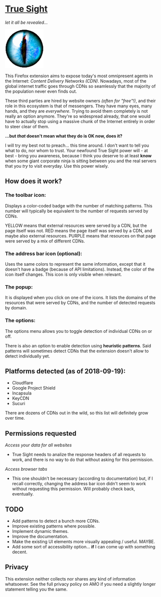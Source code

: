[**True Sight**][1]
====================

*let it all be revealed...*

[![badass cat iris](stuff/eye.gif)](https://addons.mozilla.org/en-US/firefox/addon/detect-cloudflare-plus/)

This Firefox extension aims to expose today's most omnipresent agents in the Internet: *Content Delivery Networks (CDN)*. Nowadays, most of the global internet traffic goes through CDNs so seamlessly that the majority of the population never even finds out.

These third parties are hired by website owners *(often for "free"!)*, and their role in this ecosystem is that of messengers. They have many eyes, many hands, and they are *everywhere*. Trying to avoid them completely is not really an option anymore. They're so widespread already, that one would have to actually stop using a massive chunk of the Internet entirely in order to steer clear of them.

**...but *that* doesn't mean what they do is OK now, does it?**

I will try my best not to preach... this time around. I don't want to tell you what to do, nor whom to trust. Your newfound True Sight power will - at best - bring you awareness, because I think you deserve to at least **know** when some giant corporate ninja is sitting between you and the real servers that you *try* to visit everyday. Use this power wisely.

How does it work?
-----------------

### The toolbar icon:

Displays a color-coded badge with the number of matching patterns. This number will typically be equivalent to the number of requests served by CDNs.

YELLOW means that external resources were served by a CDN, but the page itself was not.
RED means the page itself was served by a CDN, and maybe also external resources.
PURPLE means that resources on that page were served by a mix of different CDNs.

### The address bar icon (optional):

Uses the same colors to represent the same information, except that it doesn't have a badge (because of API limitations). Instead, the color of the icon itself changes. This icon is only visible when relevant.

### The popup:

It is displayed when you click on one of the icons. It lists the domains of the resources that were served by CDNs, and the number of detected requests by domain.


### The options:

The options menu allows you to toggle detection of individual CDNs on or off.

There is also an option to enable detection using **heuristic patterns**. Said patterns will sometimes detect CDNs that the extension doesn't allow to detect individually yet.

Platforms detected (as of 2018-09-19):
---------------------------------------

- Cloudflare
- Google Project Shield
- Incapsula
- KeyCDN
- Sucuri

There are dozens of CDNs out in the wild, so this list will definitely grow over time.

Permissions requested
---------------------

*Access your data for all websites*
- True Sight needs to analize the response headers of all requests to work, and there is no way to do that without asking for this permission.

*Access browser tabs*
- This one shouldn't be necessary (according to documentation) but, if I recall correctly, changing the address bar icon didn't seem to work without requesting this permission. Will probably check back, eventually.

TODO
----

- Add patterns to detect a bunch more CDNs.
- Improve existing patterns where possible.
- Implement dynamic themes.
- Improve the documentation.
- Make the existing UI elements more visually appealing / useful. MAYBE.
- Add some sort of accessibility option... **if** I can come up with something decent.

Privacy
--------

This extension neither collects nor shares any kind of information whatsoever. See the full privacy policy on AMO if you need a slightly longer statement telling you the same.


[1]: https://addons.mozilla.org/firefox/addon/detect-cloudflare-plus/
